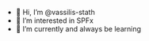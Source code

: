 - 👋 Hi, I’m @vassilis-stath
- 👀 I’m interested in SPFx
- 🌱 I’m currently and always be learning 

<!---
vassilis-stath/vassilis-stath is a ✨ special ✨ repository because its `README.md` (this file) appears on your GitHub profile.
You can click the Preview link to take a look at your changes.
--->
